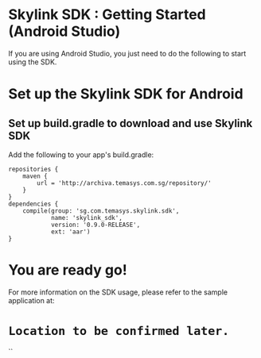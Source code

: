 Skylink SDK : Getting Started (Android Studio)
==============================================

If you are using Android Studio, you just need to do the following to
start using the SDK.

Set up the Skylink SDK for Android
==================================

Set up build.gradle to download and use Skylink SDK
---------------------------------------------------

Add the following to your app's build.gradle:

    repositories {
        maven {
            url = 'http://archiva.temasys.com.sg/repository/'
        }
    }
    dependencies {
        compile(group: 'sg.com.temasys.skylink.sdk',
                name: 'skylink_sdk',
                version: '0.9.0-RELEASE',
                ext: 'aar')
    }

You are ready go!
=================

For more information on the SDK usage, please refer to the sample
application at:

`Location to be confirmed later.`
=================================

``

 

